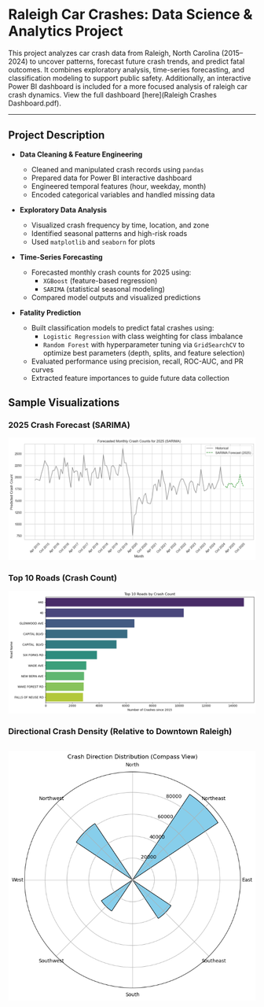 # Raleigh Car Crashes: Data Science & Analytics Project

This project analyzes car crash data from Raleigh, North Carolina (2015–2024) to uncover patterns, forecast future crash trends, and predict fatal outcomes. It combines exploratory analysis, time-series forecasting, and classification modeling to support public safety. Additionally, an interactive Power BI dashboard is included for a more focused analysis of raleigh car crash dynamics. View the full dashboard [here](Raleigh Crashes Dashboard.pdf).

---

## Project Description

- **Data Cleaning & Feature Engineering**
  - Cleaned and manipulated crash records using `pandas`
  - Prepared data for Power BI interactive dashboard
  - Engineered temporal features (hour, weekday, month)
  - Encoded categorical variables and handled missing data

- **Exploratory Data Analysis**
  - Visualized crash frequency by time, location, and zone
  - Identified seasonal patterns and high-risk roads
  - Used `matplotlib` and `seaborn` for plots

- **Time-Series Forecasting**
  - Forecasted monthly crash counts for 2025 using:
    - `XGBoost` (feature-based regression)
    - `SARIMA` (statistical seasonal modeling)
  - Compared model outputs and visualized predictions

- **Fatality Prediction**
  - Built classification models to predict fatal crashes using:
    - `Logistic Regression` with class weighting for class imbalance
    - `Random Forest` with hyperparameter tuning via `GridSearchCV` to optimize best parameters (depth, splits, and feature selection)
  - Evaluated performance using precision, recall, ROC-AUC, and PR curves
  - Extracted feature importances to guide future data collection

## Sample Visualizations
### 2025 Crash Forecast (SARIMA)
![SARIMA Forecast](https://github.com/cwooley336/Projects/blob/823cf5b563c2f4611648acc2c0061e80ce70806c/raleigh-crashes/SARIMA%20forecasted%20crashes.png)
### Top 10 Roads (Crash Count) 
![Top 10 Roads](https://github.com/cwooley336/Projects/blob/823cf5b563c2f4611648acc2c0061e80ce70806c/raleigh-crashes/top_roads.png)
### Directional Crash Density (Relative to Downtown Raleigh)
![Compass](https://github.com/cwooley336/Projects/blob/823cf5b563c2f4611648acc2c0061e80ce70806c/raleigh-crashes/compass_crashes.png)
---



